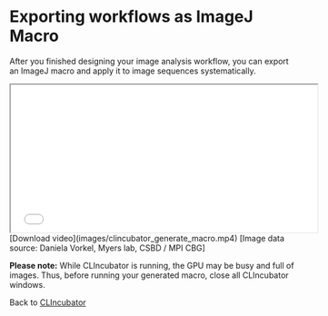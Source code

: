 # Exporting workflows as ImageJ Macro
After you finished designing your image analysis workflow, you can export an ImageJ macro and apply it to image sequences systematically.

<iframe src="images/clincubator_generate_macro.mp4" width="540" height="260"></iframe>
[Download video](images/clincubator_generate_macro.mp4) [Image data source: Daniela Vorkel, Myers lab, CSBD / MPI CBG]

**Please note:** While CLIncubator is running, the GPU may be busy and full of images. 
Thus, before running your generated macro, close all CLIncubator windows.

Back to [CLIncubator](https://clij.github.io/clincubator)
